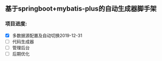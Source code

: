 ## 基于springboot+mybatis-plus的自动生成器脚手架
### 项目进度:
>
  * [x] 多数据源配置及自动切换2019-12-31
  * [ ] 代码生成器
  * [ ] 管理后台
  * [ ] 后期优化